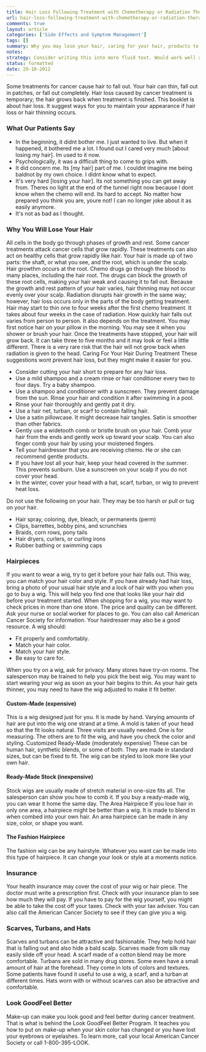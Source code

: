 ```yaml
---
title: Hair Loss Following Treatment with Chemotherapy or Radiation Therapy
url: hair-loss-following-treatment-with-chemotherapy-or-radiation-therapy
comments: true
layout: article
categories: ['Side Effects and Symptom Management']
tags: []
summary: Why you may lose your hair, caring for your hair, products to use or not to use, where to purchase a wig, insurance coverage for wigs.
notes:
strategy: Consider writing this into more fluid text. Would work well as audio. (Rethink? No. Some re-writing? Yes. Graphics or diagrams? No. Photography? No. Podcast or audio? No. Video? No)
status: formatted 
date: 29-10-2012
---
```

Some treatments for cancer cause hair to fall out. Your hair can thin, fall out in patches, or fall out completely. Hair loss caused by cancer treatment is temporary; the hair grows back when treatment is finished.
This booklet is about hair loss. It suggest ways for you to maintain your appearance if hair loss or hair thinning occurs.

### What Our Patients Say

* In the beginning, it didnt bother me. I just wanted to live. But when it happened, it bothered me a lot. I found out I cared very much [about losing my hair]. Im used to it now.
* Psychologically, it was a difficult thing to come to grips with.
* It did concern me. Its [my hair] part of me. I couldnt imagine me being baldnot by my own choice. I didnt know what to expect.
* It's very hard [losing your hair]. Its not something you can get away from. Theres no light at the end of the tunnel right now because I dont know when the chemo will end. Its hard to accept. No matter how prepared you think you are, youre not! I can no longer joke about it as easily anymore.
* It's not as bad as I thought.

### Why You Will Lose Your Hair
All cells in the body go through phases of growth and rest. Some cancer treatments attack cancer cells that grow rapidly. These treatments can also act on healthy cells that grow rapidly like hair. Your hair is made up of two parts: the shaft, or what you see, and the root, which is under the scalp. Hair growthm occurs at the root. Chemo drugs go through the blood to many places, including the hair root. The drugs can block the growth of these root cells, making your hair weak and causing it to fall out. Because the growth and rest pattern of your hair varies, hair thinning may not occur evenly over your scalp. Radiation disrupts hair growth in the same way; however, hair loss occurs only in the parts of the body getting treatment. 
Hair may start to thin one to four weeks after the first chemo treatment. It takes about four weeks in the case of radiation. How quickly hair falls out varies from person to person. It also depends on the treatment. You may first notice hair on your pillow in the morning. You may see it when you shower or brush your hair. Once the treatments have stopped, your hair will grow back. It can take three to five months and it may look or feel a little different. There is a very rare risk that the hair will not grow back when radiation is given to the head.
Caring For Your Hair During Treatment
These suggestions wont prevent hair loss, but they might make it easier for you.

* Consider cutting your hair short to prepare for any hair loss.
* Use a mild shampoo and a cream rinse or hair conditioner every two to four days. Try a baby shampoo.
* Use a shampoo and conditioner with a sunscreen. They prevent damage from the sun. Rinse your hair and condition it after swimming in a pool.
* Rinse your hair thoroughly and gently pat it dry.
* Use a hair net, turban, or scarf to contain falling hair.
* Use a satin pillowcase. It might decrease hair tangles. Satin is smoother than other fabrics.
* Gently use a widetooth comb or bristle brush on your hair. Comb your hair from the ends and gently work up toward your scalp. You can also finger comb your hair by using your moistened fingers.
* Tell your hairdresser that you are receiving chemo. He or she can recommend gentle products.
* If you have lost all your hair, keep your head covered in the summer. This prevents sunburn. Use a sunscreen on your scalp if you do not cover your head.
* In the winter, cover your head with a hat, scarf, turban, or wig to prevent heat loss.

Do not use the following on your hair. They may be too harsh or pull or tug on your hair.

* Hair spray, coloring, dye, bleach, or permanents (perm)
* Clips, barrettes, bobby pins, and scrunchies
* Braids, corn rows, pony tails
* Hair dryers, curlers, or curling irons
* Rubber bathing or swimming caps

### Hairpieces
If you want to wear a wig, try to get it before your hair falls out. This way, you can match your hair color and style. If you have already had hair loss, bring a photo of your usual hair style and a lock of hair with you when you go to buy a wig. This will help you find one that looks like your hair did before your treatment started.
When shopping for a wig, you may want to check prices in more than one store. The price and quality can be different. Ask your nurse or social worker for places to go. You can also call American Cancer Society for information. Your hairdresser may also be a good resource. A wig should:

* Fit properly and comfortably.
* Match your hair color.
* Match your hair style.
* Be easy to care for.

When you try on a wig, ask for privacy. Many stores have try-on rooms. The salesperson may be trained to help you pick the best wig.
You may want to start wearing your wig as soon as your hair begins to thin. As your hair gets thinner, you may need to have the wig adjusted to make it fit better.

#### Custom-Made (expensive)
This is a wig designed just for you. It is made by hand. Varying amounts of hair are put into the wig one strand at a time.
A mold is taken of your head so that the fit looks natural. Three visits are usually needed. One is for measuring. The others are to fit the wig, and have you check the color and styling.
Customized Ready-Made (moderately expensive)
These can be human hair, synthetic blends, or some of both. They are made in standard sizes, but can be fixed to fit. The wig can be styled to look more like your own hair.

#### Ready-Made Stock (inexpensive)
Stock wigs are usually made of stretch material in one-size fits all. The salesperson can show you how to comb it. If you buy a ready-made wig, you can wear it home the same day.
The Area Hairpiece
If you lose hair in only one area, a hairpiece might be better than a wig. It is made to blend in when combed into your own hair. An area hairpiece can be made in any size, color, or shape you want.

#### The Fashion Hairpiece
The fashion wig can be any hairstyle. Whatever you want can be made into this type of hairpiece. It can change your look or style at a moments notice.

### Insurance
Your health insurance may cover the cost of your wig or hair piece. The doctor must write a prescription first. Check with your insurance plan to see how much they will pay.
If you have to pay for the wig yourself, you might be able to take the cost off your taxes. Check with your tax adviser. You can also call the American Cancer Society to see if they can give you a wig.

### Scarves, Turbans, and Hats
Scarves and turbans can be attractive and fashionable. They help hold hair that is falling out and also hide a bald scalp. Scarves made from silk may easily slide off your head. A scarf made of a cotton blend may be more comfortable. Turbans are sold in many drug stores. Some even have a small amount of hair at the forehead. They come in lots of colors and textures. Some patients have found it useful to use a wig, a scarf, and a turban at different times. Hats worn with or without scarves can also be attractive and comfortable.

### Look GoodFeel Better
Make-up can make you look good and feel better during cancer treatment. That is what is behind the Look GoodFeel Better Program. It teaches you how to put on make-up when your skin color has changed or you have lost your eyebrows or eyelashes. To learn more, call your local American Cancer Society or call 1-800-395-LOOK.

